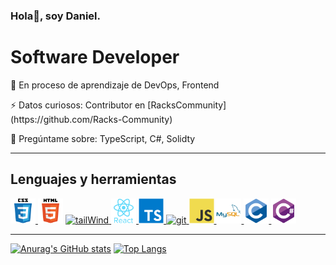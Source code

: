 ### Hola👋, soy Daniel.

# Software Developer
<p>🌱 En proceso de aprendizaje de DevOps, Frontend  </p> 
<p>⚡ Datos curiosos: Contributor en [RacksCommunity](https://github.com/Racks-Community)</p>
<p>💬 Pregúntame sobre: TypeScript, C#, Solidty</p>

------
<h2>Lenguajes y herramientas</h2> 
<p align="left"> 
</a> <a href="https://desarrolloweb.com/manuales/css3.html" target="_blank"> <img src="https://raw.githubusercontent.com/devicons/devicon/master/icons/css3/css3-original-wordmark.svg" alt="css3" width="40" height="40"/> </a> <a href="https://lenguajehtml.com/html/" target="_blank"> <img src="https://raw.githubusercontent.com/devicons/devicon/master/icons/html5/html5-original-wordmark.svg" alt="html5" width="40" height="40"/></a>
  <a href="https://tailwindcss.com/"> <img src="https://cdn.jsdelivr.net/gh/devicons/devicon/icons/tailwindcss/tailwindcss-plain.svg" alt="tailWind"  width="40" height="40" /> </a>
  <a href="https://reactjs.org/" target="_blank"> <img src="https://raw.githubusercontent.com/devicons/devicon/master/icons/react/react-original-wordmark.svg" alt="react" width="40" height="40"/> </a> 
  <a href="https://www.typescriptlang.org/" target="_blank"> <img src="https://raw.githubusercontent.com/devicons/devicon/master/icons/typescript/typescript-original.svg" alt="typescript" width="40" height="40"/> 
  <a href="https://git-scm.com/" target="_blank"> <img src="https://www.vectorlogo.zone/logos/git-scm/git-scm-icon.svg" alt="git" width="40" height="40"/> </a> 
  <a href="https://developer.mozilla.org/en-US/docs/Web/JavaScript" target="_blank"> <img src="https://raw.githubusercontent.com/devicons/devicon/master/icons/javascript/javascript-original.svg" alt="javascript" width="40" height="40"/> </a> 
  <a href="https://www.mysql.com/" target="_blank"> <img src="https://raw.githubusercontent.com/devicons/devicon/master/icons/mysql/mysql-original-wordmark.svg" alt="mysql" width="40" height="40"/> </a> </a> <a href="https://www.cprogramming.com/" target="_blank"> <img src="https://raw.githubusercontent.com/devicons/devicon/master/icons/c/c-original.svg" alt="c" width="40" height="40"/> </a> 
  <a href="https://www.w3schools.com/cs/" target="_blank"> <img src="https://raw.githubusercontent.com/devicons/devicon/master/icons/csharp/csharp-original.svg" alt="csharp" width="40" height="40"/> </a> </p>

------

[![Anurag's GitHub stats](https://github-readme-stats.vercel.app/api?username=DanielSintimbrean&show_icons=true&theme=github_dark)](https://github.com/DanielSintimbrean)
[![Top Langs](https://github-readme-stats.vercel.app/api/top-langs/?username=DanielSintimbrean&layout=compact&theme=github_dark)](https://github.com/DanielSintimbrean)
